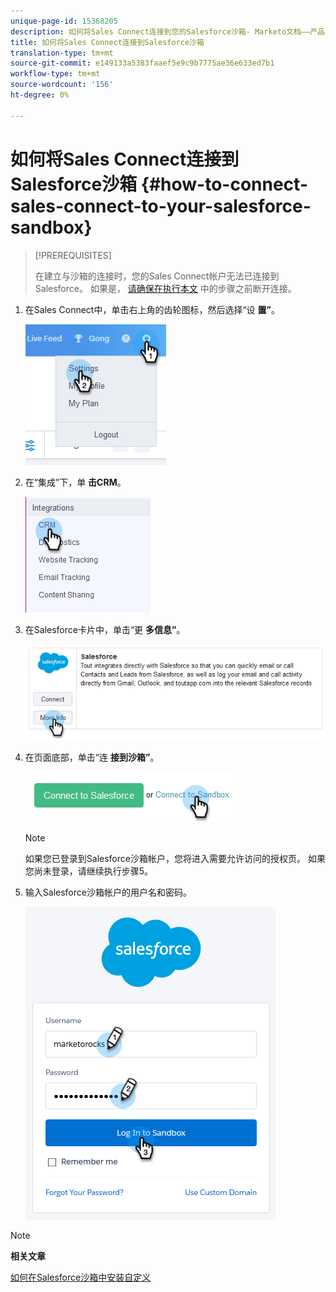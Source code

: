 ```yaml
---
unique-page-id: 15368205
description: 如何将Sales Connect连接到您的Salesforce沙箱- Marketo文档——产品文档
title: 如何将Sales Connect连接到Salesforce沙箱
translation-type: tm+mt
source-git-commit: e149133a5383faaef5e9c9b7775ae36e633ed7b1
workflow-type: tm+mt
source-wordcount: '156'
ht-degree: 0%

---
```



# 如何将Sales Connect连接到Salesforce沙箱 {#how-to-connect-sales-connect-to-your-salesforce-sandbox}

>[!PREREQUISITES]
>
>在建立与沙箱的连接时，您的Sales Connect帐户无法已连接到Salesforce。 如果是， [请确保在执行本文](http://docs.marketo.com/x/FoDq) 中的步骤之前断开连接。

1. 在Sales Connect中，单击右上角的齿轮图标，然后选择“设 **置”**。

   ![](assets/one-2.png)

1. 在“集成”下，单 **击CRM**。

   ![](assets/two-2.png)

1. 在Salesforce卡片中，单击“更 **多信息”**。

   ![](assets/three-2.png)

1. 在页面底部，单击“连 **接到沙箱”**。

   ![](assets/four-2.png)

   >[!NOTE]
   >
   >如果您已登录到Salesforce沙箱帐户，您将进入需要允许访问的授权页。 如果您尚未登录，请继续执行步骤5。

1. 输入Salesforce沙箱帐户的用户名和密码。

   ![](assets/five-2.png)

>[!NOTE]
>
>**相关文章**
>
>[如何在Salesforce沙箱中安装自定义](http://docs.marketo.com/x/EIDq)

